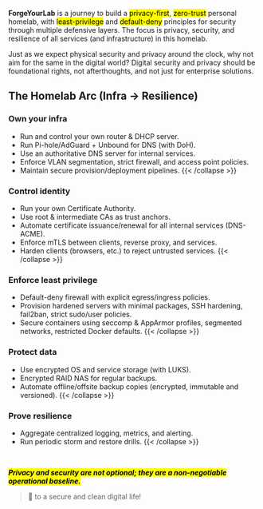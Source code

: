 **ForgeYourLab** is a journey to build a <mark>privacy-first</mark>, <mark>zero-trust</mark>
personal homelab, with <mark>least-privilege</mark> and <mark>default-deny</mark> principles for
security through multiple defensive layers. The focus is privacy, security, and resilience of all
services (and infrastructure) in this homelab.

Just as we expect physical security and privacy around the clock, why not aim for the same in the
digital world? Digital security and privacy should be foundational rights, not afterthoughts, and
not just for enterprise solutions.

## The Homelab Arc (Infra → Resilience)

<!-- Own your infra → Control identity → Enforce least privilege → Protect data → Prove resilience. -->

### Own your infra

- Run and control your own router & DHCP server.
- Run Pi-hole/AdGuard + Unbound for DNS (with DoH).
- Use an authoritative DNS server for internal services.
- Enforce VLAN segmentation, strict firewall, and access point policies.
- Maintain secure provision/deployment pipelines. {{< /collapse >}}

###  Control identity

- Run your own Certificate Authority.
- Use root & intermediate CAs as trust anchors.
- Automate certificate issuance/renewal for all internal services (DNS-ACME).
- Enforce mTLS between clients, reverse proxy, and services.
- Harden clients (browsers, etc.) to reject untrusted services. {{< /collapse >}}

### Enforce least privilege

- Default-deny firewall with explicit egress/ingress policies.
- Provision hardened servers with minimal packages, SSH hardening, fail2ban, strict sudo/user
  policies.
- Secure containers using seccomp & AppArmor profiles, segmented networks, restricted Docker
  defaults. {{< /collapse >}}

### Protect data

- Use encrypted OS and service storage (with LUKS).
- Encrypted RAID NAS for regular backups.
- Automate offline/offsite backup copies (encrypted, immutable and versioned). {{< /collapse >}}

### Prove resilience

- Aggregate centralized logging, metrics, and alerting.
- Run periodic storm and restore drills. {{< /collapse >}}

<br />

<i><b><mark>Privacy and security are not optional; they are a non-negotiable operational
baseline.</mark></b></i>

> 🥂 to a secure and clean digital life!
